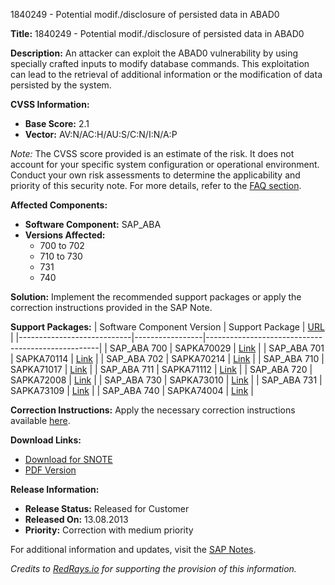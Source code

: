 1840249 - Potential modif./disclosure of persisted data in ABAD0

**Title:** 1840249 - Potential modif./disclosure of persisted data in ABAD0

**Description:**
An attacker can exploit the ABAD0 vulnerability by using specially crafted inputs to modify database commands. This exploitation can lead to the retrieval of additional information or the modification of data persisted by the system.

**CVSS Information:**
- **Base Score:** 2.1
- **Vector:** AV:N/AC:H/AU:S/C:N/I:N/A:P

*Note:* The CVSS score provided is an estimate of the risk. It does not account for your specific system configuration or operational environment. Conduct your own risk assessments to determine the applicability and priority of this security note. For more details, refer to the [FAQ section](https://me.sap.com/service.sap.com/securitynotes/).

**Affected Components:**
- **Software Component:** SAP_ABA
- **Versions Affected:**
  - 700 to 702
  - 710 to 730
  - 731
  - 740

**Solution:**
Implement the recommended support packages or apply the correction instructions provided in the SAP Note.

**Support Packages:**
| Software Component Version | Support Package | [URL](https://me.sap.com/supportpackage/SAPKA70029) |
|----------------------------|-----------------|---------------------------------------------------|
| SAP_ABA 700                | SAPKA70029      | [Link](https://me.sap.com/supportpackage/SAPKA70029) |
| SAP_ABA 701                | SAPKA70114      | [Link](https://me.sap.com/supportpackage/SAPKA70114) |
| SAP_ABA 702                | SAPKA70214      | [Link](https://me.sap.com/supportpackage/SAPKA70214) |
| SAP_ABA 710                | SAPKA71017      | [Link](https://me.sap.com/supportpackage/SAPKA71017) |
| SAP_ABA 711                | SAPKA71112      | [Link](https://me.sap.com/supportpackage/SAPKA71112) |
| SAP_ABA 720                | SAPKA72008      | [Link](https://me.sap.com/supportpackage/SAPKA72008) |
| SAP_ABA 730                | SAPKA73010      | [Link](https://me.sap.com/supportpackage/SAPKA73010) |
| SAP_ABA 731                | SAPKA73109      | [Link](https://me.sap.com/supportpackage/SAPKA73109) |
| SAP_ABA 740                | SAPKA74004      | [Link](https://me.sap.com/supportpackage/SAPKA74004) |

**Correction Instructions:**
Apply the necessary correction instructions available [here](https://me.sap.com/corrins/0001840249/44).

**Download Links:**
- [Download for SNOTE](https://notesdownloads.sap.com/note/0040000010876722017)
- [PDF Version](https://userapps.support.sap.com/sap/support/sfm/notes/print/0001840249?language=en-US&token=DE6C1F172C448C86C1F55E2A26AFA2C1)

**Release Information:**
- **Release Status:** Released for Customer
- **Released On:** 13.08.2013
- **Priority:** Correction with medium priority

For additional information and updates, visit the [SAP Notes](https://me.sap.com/notes/0001840249).

*Credits to [RedRays.io](https://redrays.io) for supporting the provision of this information.*